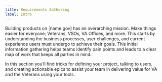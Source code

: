 ```yaml
---
title: Requirements Gathering
label: Intro
---
```


Building products on [name.gov] has an overarching mission. Make things easier for everyone; Veterans, VSOs, VA Offices, and more. This starts by understanding the business processes, user challenges,  and current experience users must undergo to achieve their goals. This initial information gathering helps teams identify pain points and leads to a clear map of work that keeps all parties in mind.

In this section you’ll find tricks for defining your project, talking to users, and creating actionable epics to assist your team in delivering value for VA and the Veterans using your tools.
